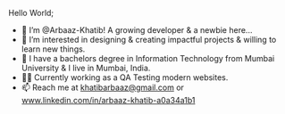 Hello World;

- 👋 I’m @Arbaaz-Khatib! A growing developer & a newbie here...  
- 👀 I’m interested in designing & creating impactful projects & willing to learn new things.
- 📖 I have a bachelors degree in Information Technology from Mumbai University & I live in Mumbai, India.
- 👷‍♂️ Currently working as a QA Testing modern websites. 
- 📫 Reach me at  khatibarbaaz@gmail.com or www.linkedin.com/in/arbaaz-khatib-a0a34a1b1
 

<!---
Arbaaz-Khatib/Arbaaz-Khatib is a ✨ special ✨ repository because its `README.md` (this file) appears on your GitHub profile.
You can click the Preview link to take a look at your changes.
--->
